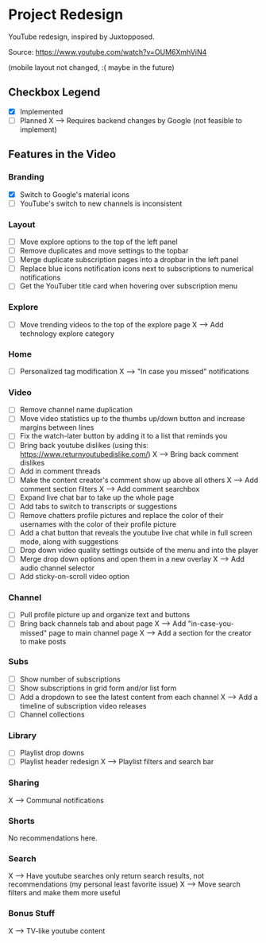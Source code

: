 # Project Redesign

YouTube redesign, inspired by Juxtopposed.

Source: <https://www.youtube.com/watch?v=OUM6XmhViN4>

(mobile layout not changed, :( maybe in the future)

## Checkbox Legend

- [x] Implemented
- [ ] Planned
X --> Requires backend changes by Google (not feasible to implement)

## Features in the Video

### Branding

- [x] Switch to Google's material icons
- [ ] YouTube's switch to new channels is inconsistent

### Layout

- [ ] Move explore options to the top of the left panel
- [ ] Remove duplicates and move settings to the topbar
- [ ] Merge duplicate subscription pages into a dropbar in the left panel
- [ ] Replace blue icons notification icons next to subscriptions to numerical notifications
- [ ] Get the YouTuber title card when hovering over subscription menu

### Explore

- [ ] Move trending videos to the top of the explore page
X --> Add technology explore category

### Home

- [ ] Personalized tag modification
X --> "In case you missed" notifications

### Video

- [ ] Remove channel name duplication
- [ ] Move video statistics up to the thumbs up/down button and increase margins between lines
- [ ] Fix the watch-later button by adding it to a list that reminds you
- [ ] Bring back youtube dislikes (using this: <https://www.returnyoutubedislike.com/>)
X --> Bring back comment dislikes
- [ ] Add in comment threads
- [ ] Make the content creator's comment show up above all others
X --> Add comment section filters
X --> Add comment searchbox
- [ ] Expand live chat bar to take up the whole page
- [ ] Add tabs to switch to transcripts or suggestions
- [ ] Remove chatters profile pictures and replace the color of their usernames with the color of their profile picture
- [ ] Add a chat button that reveals the youtube live chat while in full screen mode, along with suggestions
- [ ] Drop down video quality settings outside of the menu and into the player
- [ ] Merge drop down options and open them in a new overlay
X --> Add audio channel selector
- [ ] Add sticky-on-scroll video option

### Channel

- [ ] Pull profile picture up and organize text and buttons
- [ ] Bring back channels tab and about page
X --> Add "in-case-you-missed" page to main channel page
X --> Add a section for the creator to make posts

### Subs

- [ ] Show number of subscriptions
- [ ] Show subscriptions in grid form and/or list form
- [ ] Add a dropdown to see the latest content from each channel
X --> Add a timeline of subscription video releases
- [ ] Channel collections

### Library

- [ ] Playlist drop downs
- [ ] Playlist header redesign
X --> Playlist filters and search bar

### Sharing

X --> Communal notifications

### Shorts

No recommendations here.

### Search

X --> Have youtube searches only return search results, not recommendations (my personal least favorite issue)
X --> Move search filters and make them more useful

### Bonus Stuff

X --> TV-like youtube content
